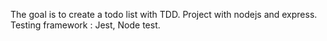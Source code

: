 The goal is to create a todo list with TDD.
Project with nodejs and express.
Testing framework : Jest, Node test.
